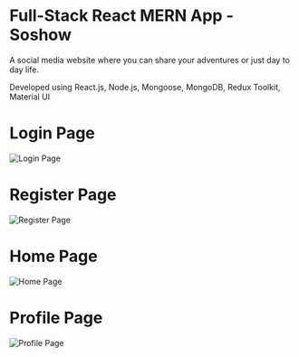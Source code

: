 # Full-Stack React MERN App - Soshow
A social media website where you can share your adventures or just day to day life.

Developed using React.js, Node.js, Mongoose, MongoDB, Redux Toolkit, Material UI

# Login Page
![Login Page](https://i.imgur.com/5tbfS8o.png)

# Register Page
![Register Page](https://i.imgur.com/yFxU4L4.png)

# Home Page
![Home Page](https://i.imgur.com/NLbtVyG.gif)

# Profile Page
![Profile Page](https://i.imgur.com/GNg0b6r.png)

